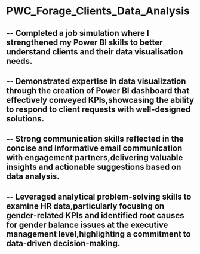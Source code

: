 # PWC_Forage_Clients_Data_Analysis

-- Completed a job simulation where I strengthened my Power BI skills to better understand clients and their data visualisation needs.
-
-- Demonstrated expertise in data visualization through the creation of Power BI dashboard that effectively conveyed KPIs,showcasing the ability to respond to client requests with well-designed solutions.
-
-- Strong communication skills reflected in the concise and informative email communication with engagement partners,delivering valuable insights and actionable suggestions based on data analysis.
-
-- Leveraged analytical problem-solving skills to examine HR data,particularly focusing on gender-related KPIs and identified root causes for gender balance issues at the executive management level,highlighting a commitment to data-driven decision-making.
-
